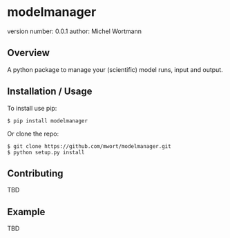 modelmanager
===============================

version number: 0.0.1
author: Michel Wortmann

Overview
--------

A python package to manage your (scientific) model runs, input and output.

Installation / Usage
--------------------

To install use pip:

    $ pip install modelmanager


Or clone the repo:

    $ git clone https://github.com/mwort/modelmanager.git
    $ python setup.py install
    
Contributing
------------

TBD

Example
-------

TBD